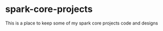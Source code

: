 spark-core-projects
===================
This is a place to keep some of my spark core projects code and designs
